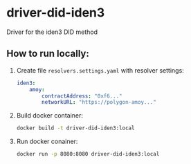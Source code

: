 # driver-did-iden3
Driver for the iden3 DID method

## How to run locally:
1. Create file `resolvers.settings.yaml` with resolver settings:
    ```yaml
    iden3:
        amoy:
            contractAddress: "0xf6..."
            networkURL: "https://polygon-amoy..."
    ```
2. Build docker container:
    ```bash
    docker build -t driver-did-iden3:local
    ```
3. Run docker conainer:
    ```bash
    docker run -p 8080:8080 driver-did-iden3:local
    ```
